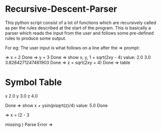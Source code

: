 # Recursive-Descent-Parser
This python script consist of a lot of functions which are recursively called as per the rules described at the start of the program.
This is basically a parser which reads the input from the user and follows some pre-defined rules to produce some output.

For eg:
The user input is what follows on a line after the => prompt:

=> x = 2
Done
=> y = 3
Done
=> show x, y, 1 + sqrt(2*x*y  -  4)
value: 2.0      3.0      3.8284271247461903
Done
=> z = sqrt(2*x*y  +  4)
Done
=> table

Symbol Table
====================
x           2.0
y           3.0
z           4.0

Done
=> show x + y*sin(pi*sqrt(z)/4)
value: 5.0
Done

=> x = (2 - 3

missing   )
Parse Error
=>
